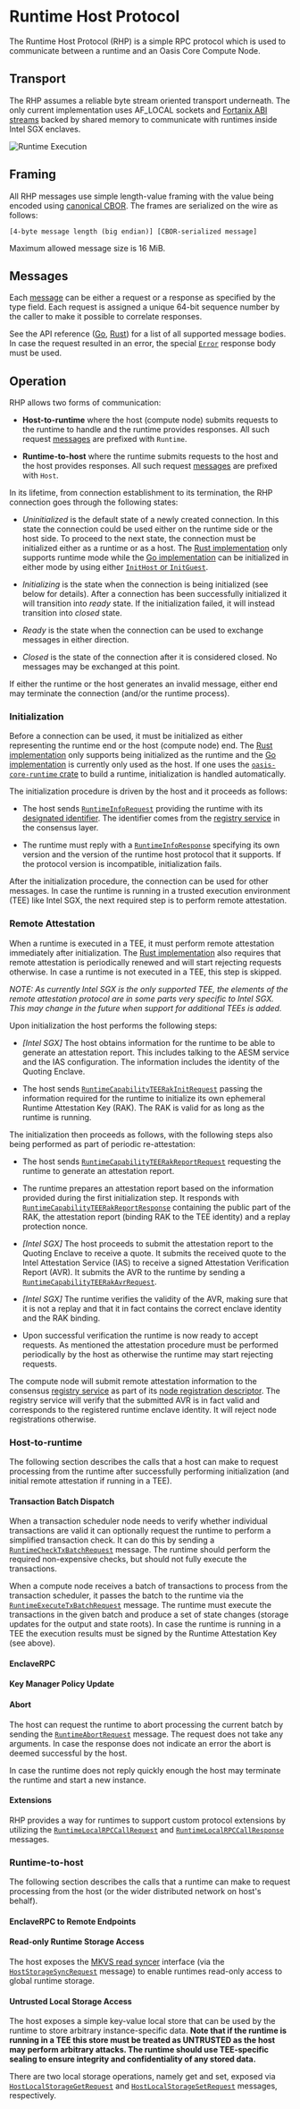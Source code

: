 # Runtime Host Protocol

The Runtime Host Protocol (RHP) is a simple RPC protocol which is used to
communicate between a runtime and an Oasis Core Compute Node.

## Transport

The RHP assumes a reliable byte stream oriented transport underneath. The only
current implementation uses AF_LOCAL sockets and [Fortanix ABI streams] backed
by shared memory to communicate with runtimes inside Intel SGX enclaves.

![Runtime Execution](../images/oasis-core-runtime-execution.svg)

<!-- markdownlint-disable line-length -->
[Fortanix ABI streams]: https://edp.fortanix.com/docs/api/fortanix_sgx_abi/struct.Usercalls.html#streams
<!-- markdownlint-enable line-length -->

## Framing

All RHP messages use simple length-value framing with the value being encoded
using [canonical CBOR]. The frames are serialized on the wire as follows:

```
[4-byte message length (big endian)] [CBOR-serialized message]
```

Maximum allowed message size is 16 MiB.

[canonical CBOR]: ../encoding.md

## Messages

Each [message] can be either a request or a response as specified by the type
field. Each request is assigned a unique 64-bit sequence number by the caller to
make it possible to correlate responses.

See the API reference ([Go], [Rust]) for a list of all supported message bodies.
In case the request resulted in an error, the special [`Error`] response body
must be used.

<!-- markdownlint-disable line-length -->
[message]: https://pkg.go.dev/github.com/oasisprotocol/oasis-core/go/runtime/host/protocol?tab=doc#Message
[Go]: https://pkg.go.dev/github.com/oasisprotocol/oasis-core/go/runtime/host/protocol?tab=doc#Body
[Rust]: ../../runtime/src/types.rs
[`Error`]: https://pkg.go.dev/github.com/oasisprotocol/oasis-core/go/runtime/host/protocol?tab=doc#Error
<!-- markdownlint-enable line-length -->

## Operation

RHP allows two forms of communication:

* **Host-to-runtime** where the host (compute node) submits requests to the
  runtime to handle and the runtime provides responses. All such request
  [messages] are prefixed with `Runtime`.

* **Runtime-to-host** where the runtime submits requests to the host and the
  host provides responses. All such request [messages] are prefixed with
  `Host`.

In its lifetime, from connection establishment to its termination, the RHP
connection goes through the following states:

* *Uninitialized* is the default state of a newly created connection. In this
  state the connection could be used either on the runtime side or the host
  side. To proceed to the next state, the connection must be initialized either
  as a runtime or as a host. The [Rust implementation] only supports runtime
  mode while the [Go implementation] can be initialized in either mode by using
  either [`InitHost` or `InitGuest`].

* *Initializing* is the state when the connection is being initialized (see
  below for details). After a connection has been successfully initialized it
  will transition into *ready* state. If the initialization failed, it will
  instead transition into *closed* state.

* *Ready* is the state when the connection can be used to exchange messages in
  either direction.

* *Closed* is the state of the connection after it is considered closed. No
  messages may be exchanged at this point.

If either the runtime or the host generates an invalid message, either end may
terminate the connection (and/or the runtime process).

<!-- markdownlint-disable line-length -->
[messages]: https://pkg.go.dev/github.com/oasisprotocol/oasis-core/go/runtime/host/protocol?tab=doc#Body
[Rust implementation]: ../../runtime
[Go implementation]: ../../go/runtime/host/protocol
[`InitHost` or `InitGuest`]: https://pkg.go.dev/github.com/oasisprotocol/oasis-core/go/runtime/host/protocol?tab=doc#Connection
<!-- markdownlint-enable line-length -->

### Initialization

Before a connection can be used, it must be initialized as either representing
the runtime end or the host (compute node) end. The [Rust implementation] only
supports being initialized as the runtime and the [Go implementation] is
currently only used as the host. If one uses the [`oasis-core-runtime` crate]
to build a runtime, initialization is handled automatically.

The initialization procedure is driven by the host and it proceeds as follows:

* The host sends [`RuntimeInfoRequest`] providing the runtime with its
  [designated identifier]. The identifier comes from the [registry service] in
  the consensus layer.

* The runtime must reply with a [`RuntimeInfoResponse`] specifying its own
  version and the version of the runtime host protocol that it supports. If the
  protocol version is incompatible, initialization fails.

After the initialization procedure, the connection can be used for other
messages. In case the runtime is running in a trusted execution environment
(TEE) like Intel SGX, the next required step is to perform remote attestation.

<!-- markdownlint-disable line-length -->
[`oasis-core-runtime` crate]: ../../runtime
[`RuntimeInfoRequest`]: https://pkg.go.dev/github.com/oasisprotocol/oasis-core/go/runtime/host/protocol?tab=doc#RuntimeInfoRequest
[designated identifier]: identifiers.md
[registry service]: ../consensus/registry.md#runtimes
[`RuntimeInfoResponse`]: https://pkg.go.dev/github.com/oasisprotocol/oasis-core/go/runtime/host/protocol?tab=doc#RuntimeInfoResponse
<!-- markdownlint-enable line-length -->

### Remote Attestation

When a runtime is executed in a TEE, it must perform remote attestation
immediately after initialization. The [Rust implementation] also requires that
remote attestation is periodically renewed and will start rejecting requests
otherwise. In case a runtime is not executed in a TEE, this step is skipped.

*NOTE: As currently Intel SGX is the only supported TEE, the elements of the
remote attestation protocol are in some parts very specific to Intel SGX. This
may change in the future when support for additional TEEs is added.*

Upon initialization the host performs the following steps:

* *[Intel SGX]* The host obtains information for the runtime to be able to
  generate an attestation report. This includes talking to the AESM service and
  the IAS configuration. The information includes the identity of the Quoting
  Enclave.

* The host sends [`RuntimeCapabilityTEERakInitRequest`] passing the information
  required for the runtime to initialize its own ephemeral Runtime Attestation
  Key (RAK). The RAK is valid for as long as the runtime is running.

The initialization then proceeds as follows, with the following steps also
being performed as part of periodic re-attestation:

* The host sends [`RuntimeCapabilityTEERakReportRequest`] requesting the runtime
  to generate an attestation report.

* The runtime prepares an attestation report based on the information provided
  during the first initialization step. It responds with
  [`RuntimeCapabilityTEERakReportResponse`] containing the public part of the
  RAK, the attestation report (binding RAK to the TEE identity) and a replay
  protection nonce.

* *[Intel SGX]* The host proceeds to submit the attestation report to the
  Quoting Enclave to receive a quote. It submits the received quote to the
  Intel Attestation Service (IAS) to receive a signed Attestation Verification
  Report (AVR). It submits the AVR to the runtime by sending a
  [`RuntimeCapabilityTEERakAvrRequest`].

* *[Intel SGX]* The runtime verifies the validity of the AVR, making sure that
  it is not a replay and that it in fact contains the correct enclave identity
  and the RAK binding.

* Upon successful verification the runtime is now ready to accept requests. As
  mentioned the attestation procedure must be performed periodically by the host
  as otherwise the runtime may start rejecting requests.

The compute node will submit remote attestation information to the consensus
[registry service] as part of its [node registration descriptor]. The registry
service will verify that the submitted AVR is in fact valid and corresponds to
the registered runtime enclave identity. It will reject node registrations
otherwise.

<!-- markdownlint-disable line-length -->
[`RuntimeCapabilityTEERakInitRequest`]: https://pkg.go.dev/github.com/oasisprotocol/oasis-core/go/runtime/host/protocol?tab=doc#RuntimeCapabilityTEERakInitRequest
[`RuntimeCapabilityTEERakReportRequest`]: https://pkg.go.dev/github.com/oasisprotocol/oasis-core/go/runtime/host/protocol?tab=doc#RuntimeCapabilityTEERakReportRequest
[`RuntimeCapabilityTEERakReportResponse`]: https://pkg.go.dev/github.com/oasisprotocol/oasis-core/go/runtime/host/protocol?tab=doc#RuntimeCapabilityTEERakReportResponse
[`RuntimeCapabilityTEERakAvrRequest`]: https://pkg.go.dev/github.com/oasisprotocol/oasis-core/go/runtime/host/protocol?tab=doc#RuntimeCapabilityTEERakAvrRequest
[node registration descriptor]: https://pkg.go.dev/github.com/oasisprotocol/oasis-core/go/common/node?tab=doc#Node
<!-- markdownlint-enable line-length -->

### Host-to-runtime

The following section describes the calls that a host can make to request
processing from the runtime after successfully performing initialization (and
initial remote attestation if running in a TEE).

#### Transaction Batch Dispatch

When a transaction scheduler node needs to verify whether individual
transactions are valid it can optionally request the runtime to perform a
simplified transaction check. It can do this by sending a
[`RuntimeCheckTxBatchRequest`] message. The runtime should perform the required
non-expensive checks, but should not fully execute the transactions.

When a compute node receives a batch of transactions to process from the
transaction scheduler, it passes the batch to the runtime via the
[`RuntimeExecuteTxBatchRequest`] message. The runtime must execute the
transactions in the given batch and produce a set of state changes (storage
updates for the output and state roots). In case the runtime is running in a TEE
the execution results must be signed by the Runtime Attestation Key (see above).

<!-- markdownlint-disable line-length -->
[`RuntimeCheckTxBatchRequest`]: https://pkg.go.dev/github.com/oasisprotocol/oasis-core/go/runtime/host/protocol?tab=doc#RuntimeCheckTxBatchRequest
[`RuntimeExecuteTxBatchRequest`]: https://pkg.go.dev/github.com/oasisprotocol/oasis-core/go/runtime/host/protocol?tab=doc#RuntimeExecuteTxBatchRequest
<!-- markdownlint-enable line-length -->

#### EnclaveRPC

#### Key Manager Policy Update

#### Abort

The host can request the runtime to abort processing the current batch by
sending the [`RuntimeAbortRequest`] message. The request does not take any
arguments. In case the response does not indicate an error the abort is deemed
successful by the host.

In case the runtime does not reply quickly enough the host may terminate the
runtime and start a new instance.

<!-- markdownlint-disable line-length -->
[`RuntimeAbortRequest`]: https://pkg.go.dev/github.com/oasisprotocol/oasis-core/go/runtime/host/protocol?tab=doc#RuntimeAbortRequest
<!-- markdownlint-enable line-length -->

#### Extensions

RHP provides a way for runtimes to support custom protocol extensions by
utilizing the [`RuntimeLocalRPCCallRequest`] and [`RuntimeLocalRPCCallResponse`]
messages.

<!-- markdownlint-disable line-length -->
[`RuntimeLocalRPCCallRequest`]: https://pkg.go.dev/github.com/oasisprotocol/oasis-core/go/runtime/host/protocol?tab=doc#RuntimeLocalRPCCallRequest
[`RuntimeLocalRPCCallResponse`]: https://pkg.go.dev/github.com/oasisprotocol/oasis-core/go/runtime/host/protocol?tab=doc#RuntimeLocalRPCCallResponse
<!-- markdownlint-enable line-length -->

### Runtime-to-host

The following section describes the calls that a runtime can make to request
processing from the host (or the wider distributed network on host's behalf).

#### EnclaveRPC to Remote Endpoints

#### Read-only Runtime Storage Access

The host exposes the [MKVS read syncer] interface (via the
[`HostStorageSyncRequest`] message) to enable runtimes read-only access to
global runtime storage.

<!-- markdownlint-disable line-length -->
[MKVS read syncer]: ../mkvs.md#read-syncer
[`HostStorageSyncRequest`]: https://pkg.go.dev/github.com/oasisprotocol/oasis-core/go/runtime/host/protocol?tab=doc#HostStorageSyncRequest
<!-- markdownlint-enable line-length -->

#### Untrusted Local Storage Access

The host exposes a simple key-value local store that can be used by the runtime
to store arbitrary instance-specific data. **Note that if the runtime is running
in a TEE this store must be treated as UNTRUSTED as the host may perform
arbitrary attacks. The runtime should use TEE-specific sealing to ensure
integrity and confidentiality of any stored data.**

There are two local storage operations, namely get and set, exposed via
[`HostLocalStorageGetRequest`] and [`HostLocalStorageSetRequest`] messages,
respectively.

<!-- markdownlint-disable line-length -->
[`HostLocalStorageGetRequest`]: https://pkg.go.dev/github.com/oasisprotocol/oasis-core/go/runtime/host/protocol?tab=doc#HostLocalStorageGetRequest
[`HostLocalStorageSetRequest`]: https://pkg.go.dev/github.com/oasisprotocol/oasis-core/go/runtime/host/protocol?tab=doc#HostLocalStorageSetRequest
<!-- markdownlint-enable line-length -->
